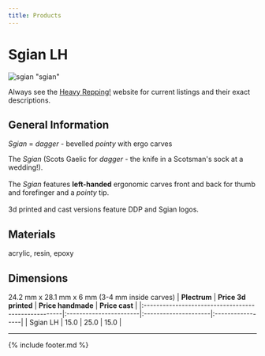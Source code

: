 ```yaml
---
title: Products
---
```


# Sgian LH

![sgian](../assets/img/sgian.jpg) "sgian"

Always see the [Heavy Repping!](https://www.heavyrepping.com) website for current listings and their exact descriptions.

## General Information
*Sgian* = *dagger* - bevelled *pointy* with ergo carves

The *Sgian* (Scots Gaelic for *dagger* - the knife in a Scotsman's sock at a wedding!).<br/><br/>The *Sgian* features **left-handed** ergonomic carves front and back for thumb and forefinger and a *pointy* tip.<br/><br/>3d printed and cast versions feature DDP and Sgian logos.

## Materials
acrylic, resin, epoxy

## Dimensions
24.2 mm x 28.1 mm x 6 mm (3-4 mm inside carves)
| **Plectrum**                                        | **Price 3d printed**   | **Price handmade**   | **Price cast**   |
|:----------------------------------------------------|:-----------------------|:---------------------|:-----------------|
| Sgian LH                                          | 15.0               | 25.0             | 15.0         |

---

{% include footer.md %}